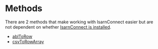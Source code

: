 # Methods

There are 2 methods that make working with IsarnConnect easier but are not dependent on whether [IsarnConnect is installed](Installation.md).

- [ablToRow](ablToRow.md)
- [csvToRowArray](csvToRowArray.md)